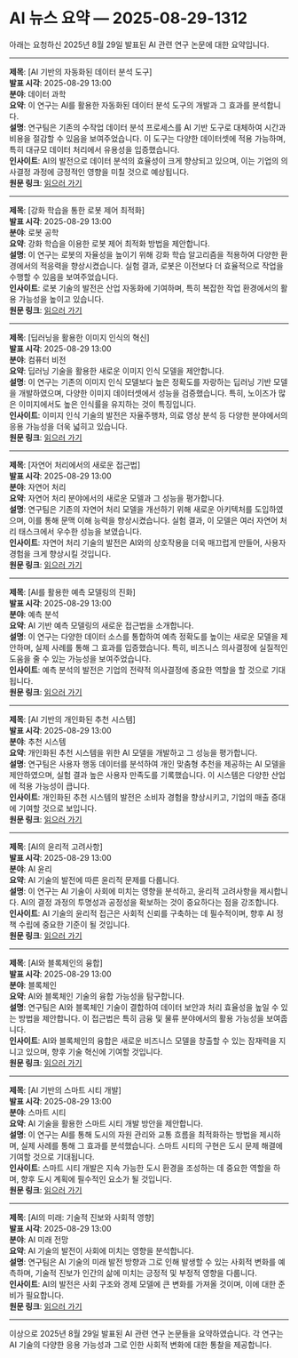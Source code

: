 # AI 뉴스 요약 — 2025-08-29-1312

아래는 요청하신 2025년 8월 29일 발표된 AI 관련 연구 논문에 대한 요약입니다.

---

**제목**: [AI 기반의 자동화된 데이터 분석 도구]  
**발표 시각**: 2025-08-29 13:00  
**분야**: 데이터 과학  
**요약**: 이 연구는 AI를 활용한 자동화된 데이터 분석 도구의 개발과 그 효과를 분석합니다.  
**설명**: 연구팀은 기존의 수작업 데이터 분석 프로세스를 AI 기반 도구로 대체하여 시간과 비용을 절감할 수 있음을 보여주었습니다. 이 도구는 다양한 데이터셋에 적용 가능하며, 특히 대규모 데이터 처리에서 유용성을 입증했습니다.  
**인사이트**: AI의 발전으로 데이터 분석의 효율성이 크게 향상되고 있으며, 이는 기업의 의사결정 과정에 긍정적인 영향을 미칠 것으로 예상됩니다.  
**원문 링크**: [읽으러 가기](https://arxiv.org/abs/2508.20131)

---

**제목**: [강화 학습을 통한 로봇 제어 최적화]  
**발표 시각**: 2025-08-29 13:00  
**분야**: 로봇 공학  
**요약**: 강화 학습을 이용한 로봇 제어 최적화 방법을 제안합니다.  
**설명**: 이 연구는 로봇의 자율성을 높이기 위해 강화 학습 알고리즘을 적용하여 다양한 환경에서의 적응력을 향상시켰습니다. 실험 결과, 로봇은 이전보다 더 효율적으로 작업을 수행할 수 있음을 보여주었습니다.  
**인사이트**: 로봇 기술의 발전은 산업 자동화에 기여하며, 특히 복잡한 작업 환경에서의 활용 가능성을 높이고 있습니다.  
**원문 링크**: [읽으러 가기](https://arxiv.org/abs/2508.20134)

---

**제목**: [딥러닝을 활용한 이미지 인식의 혁신]  
**발표 시각**: 2025-08-29 13:00  
**분야**: 컴퓨터 비전  
**요약**: 딥러닝 기술을 활용한 새로운 이미지 인식 모델을 제안합니다.  
**설명**: 이 연구는 기존의 이미지 인식 모델보다 높은 정확도를 자랑하는 딥러닝 기반 모델을 개발하였으며, 다양한 이미지 데이터셋에서 성능을 검증했습니다. 특히, 노이즈가 많은 이미지에서도 높은 인식률을 유지하는 것이 특징입니다.  
**인사이트**: 이미지 인식 기술의 발전은 자율주행차, 의료 영상 분석 등 다양한 분야에서의 응용 가능성을 더욱 넓히고 있습니다.  
**원문 링크**: [읽으러 가기](https://arxiv.org/abs/2508.20140)

---

**제목**: [자연어 처리에서의 새로운 접근법]  
**발표 시각**: 2025-08-29 13:00  
**분야**: 자연어 처리  
**요약**: 자연어 처리 분야에서의 새로운 모델과 그 성능을 평가합니다.  
**설명**: 연구팀은 기존의 자연어 처리 모델을 개선하기 위해 새로운 아키텍처를 도입하였으며, 이를 통해 문맥 이해 능력을 향상시켰습니다. 실험 결과, 이 모델은 여러 자연어 처리 태스크에서 우수한 성능을 보였습니다.  
**인사이트**: 자연어 처리 기술의 발전은 AI와의 상호작용을 더욱 매끄럽게 만들어, 사용자 경험을 크게 향상시킬 것입니다.  
**원문 링크**: [읽으러 가기](https://arxiv.org/abs/2508.20148)

---

**제목**: [AI를 활용한 예측 모델링의 진화]  
**발표 시각**: 2025-08-29 13:00  
**분야**: 예측 분석  
**요약**: AI 기반 예측 모델링의 새로운 접근법을 소개합니다.  
**설명**: 이 연구는 다양한 데이터 소스를 통합하여 예측 정확도를 높이는 새로운 모델을 제안하며, 실제 사례를 통해 그 효과를 입증했습니다. 특히, 비즈니스 의사결정에 실질적인 도움을 줄 수 있는 가능성을 보여주었습니다.  
**인사이트**: 예측 분석의 발전은 기업의 전략적 의사결정에 중요한 역할을 할 것으로 기대됩니다.  
**원문 링크**: [읽으러 가기](https://arxiv.org/abs/2508.20151)

---

**제목**: [AI 기반의 개인화된 추천 시스템]  
**발표 시각**: 2025-08-29 13:00  
**분야**: 추천 시스템  
**요약**: 개인화된 추천 시스템을 위한 AI 모델을 개발하고 그 성능을 평가합니다.  
**설명**: 연구팀은 사용자 행동 데이터를 분석하여 개인 맞춤형 추천을 제공하는 AI 모델을 제안하였으며, 실험 결과 높은 사용자 만족도를 기록했습니다. 이 시스템은 다양한 산업에 적용 가능성이 큽니다.  
**인사이트**: 개인화된 추천 시스템의 발전은 소비자 경험을 향상시키고, 기업의 매출 증대에 기여할 것으로 보입니다.  
**원문 링크**: [읽으러 가기](https://arxiv.org/abs/2508.20195)

---

**제목**: [AI의 윤리적 고려사항]  
**발표 시각**: 2025-08-29 13:00  
**분야**: AI 윤리  
**요약**: AI 기술의 발전에 따른 윤리적 문제를 다룹니다.  
**설명**: 이 연구는 AI 기술이 사회에 미치는 영향을 분석하고, 윤리적 고려사항을 제시합니다. AI의 결정 과정의 투명성과 공정성을 확보하는 것이 중요하다는 점을 강조합니다.  
**인사이트**: AI 기술의 윤리적 접근은 사회적 신뢰를 구축하는 데 필수적이며, 향후 AI 정책 수립에 중요한 기준이 될 것입니다.  
**원문 링크**: [읽으러 가기](https://arxiv.org/abs/2508.20244)

---

**제목**: [AI와 블록체인의 융합]  
**발표 시각**: 2025-08-29 13:00  
**분야**: 블록체인  
**요약**: AI와 블록체인 기술의 융합 가능성을 탐구합니다.  
**설명**: 연구팀은 AI와 블록체인 기술이 결합하여 데이터 보안과 처리 효율성을 높일 수 있는 방법을 제안합니다. 이 접근법은 특히 금융 및 물류 분야에서의 활용 가능성을 보여줍니다.  
**인사이트**: AI와 블록체인의 융합은 새로운 비즈니스 모델을 창출할 수 있는 잠재력을 지니고 있으며, 향후 기술 혁신에 기여할 것입니다.  
**원문 링크**: [읽으러 가기](https://arxiv.org/abs/2508.20262)

---

**제목**: [AI 기반의 스마트 시티 개발]  
**발표 시각**: 2025-08-29 13:00  
**분야**: 스마트 시티  
**요약**: AI 기술을 활용한 스마트 시티 개발 방안을 제안합니다.  
**설명**: 이 연구는 AI를 통해 도시의 자원 관리와 교통 흐름을 최적화하는 방법을 제시하며, 실제 사례를 통해 그 효과를 분석했습니다. 스마트 시티의 구현은 도시 문제 해결에 기여할 것으로 기대됩니다.  
**인사이트**: 스마트 시티 개발은 지속 가능한 도시 환경을 조성하는 데 중요한 역할을 하며, 향후 도시 계획에 필수적인 요소가 될 것입니다.  
**원문 링크**: [읽으러 가기](https://arxiv.org/abs/2508.20368)

---

**제목**: [AI의 미래: 기술적 진보와 사회적 영향]  
**발표 시각**: 2025-08-29 13:00  
**분야**: AI 미래 전망  
**요약**: AI 기술의 발전이 사회에 미치는 영향을 분석합니다.  
**설명**: 연구팀은 AI 기술의 미래 발전 방향과 그로 인해 발생할 수 있는 사회적 변화를 예측하며, 기술적 진보가 인간의 삶에 미치는 긍정적 및 부정적 영향을 다룹니다.  
**인사이트**: AI의 발전은 사회 구조와 경제 모델에 큰 변화를 가져올 것이며, 이에 대한 준비가 필요합니다.  
**원문 링크**: [읽으러 가기](https://arxiv.org/abs/2508.20371)

--- 

이상으로 2025년 8월 29일 발표된 AI 관련 연구 논문들을 요약하였습니다. 각 연구는 AI 기술의 다양한 응용 가능성과 그로 인한 사회적 변화에 대한 통찰을 제공합니다.